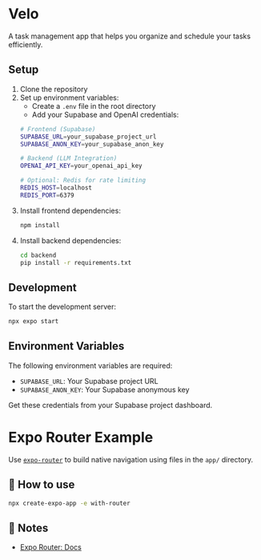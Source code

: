 # Velo

A task management app that helps you organize and schedule your tasks efficiently.

## Setup

1. Clone the repository
2. Set up environment variables:
   - Create a `.env` file in the root directory
   - Add your Supabase and OpenAI credentials:
   ```bash
   # Frontend (Supabase)
   SUPABASE_URL=your_supabase_project_url
   SUPABASE_ANON_KEY=your_supabase_anon_key
   
   # Backend (LLM Integration)
   OPENAI_API_KEY=your_openai_api_key
   
   # Optional: Redis for rate limiting
   REDIS_HOST=localhost
   REDIS_PORT=6379
   ```
3. Install frontend dependencies:
   ```bash
   npm install
   ```
4. Install backend dependencies:
   ```bash
   cd backend
   pip install -r requirements.txt
   ```

## Development

To start the development server:
```bash
npx expo start
```

## Environment Variables

The following environment variables are required:

- `SUPABASE_URL`: Your Supabase project URL
- `SUPABASE_ANON_KEY`: Your Supabase anonymous key

Get these credentials from your Supabase project dashboard.

# Expo Router Example

Use [`expo-router`](https://docs.expo.dev/router/introduction/) to build native navigation using files in the `app/` directory.

## 🚀 How to use

```sh
npx create-expo-app -e with-router
```

## 📝 Notes

- [Expo Router: Docs](https://docs.expo.dev/router/introduction/)
